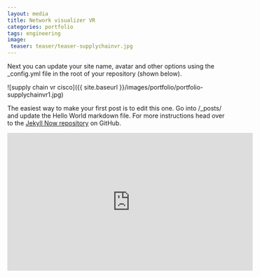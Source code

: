 ```yaml
---
layout: media
title: Network visualizer VR 
categories: portfolio
tags: engineering
image:
 teaser: teaser/teaser-supplychainvr.jpg
---
```


Next you can update your site name, avatar and other options using the _config.yml file in the root of your repository (shown below).

![supply chain vr cisco]({{ site.baseurl }}/images/portfolio/portfolio-supplychainvr1.jpg)

The easiest way to make your first post is to edit this one. Go into /_posts/ and update the Hello World markdown file. For more instructions head over to the [Jekyll Now repository](https://github.com/barryclark/jekyll-now) on GitHub.

<iframe width="560" height="315" src="https://www.youtube.com/embed/yCp0aCdyA00" title="YouTube video player" frameborder="0" allow="accelerometer; autoplay; clipboard-write; encrypted-media; gyroscope; picture-in-picture" allowfullscreen></iframe>